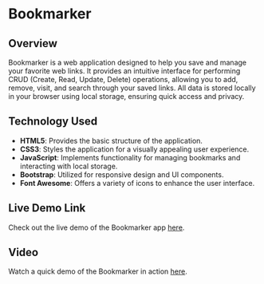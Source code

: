 # Bookmarker

## Overview

Bookmarker is a web application designed to help you save and manage your favorite web links. It provides an intuitive interface for performing CRUD (Create, Read, Update, Delete) operations, allowing you to add, remove, visit, and search through your saved links. All data is stored locally in your browser using local storage, ensuring quick access and privacy.

## Technology Used

- **HTML5**: Provides the basic structure of the application.
- **CSS3**: Styles the application for a visually appealing user experience.
- **JavaScript**: Implements functionality for managing bookmarks and interacting with local storage.
- **Bootstrap**: Utilized for responsive design and UI components.
- **Font Awesome**: Offers a variety of icons to enhance the user interface.

## Live Demo Link

Check out the live demo of the Bookmarker app [here](https://crud-chi-flax.vercel.app/).

## Video

Watch a quick demo of the Bookmarker in action [here](your-video-link).

